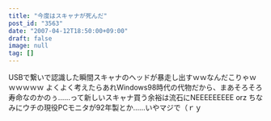 ```yaml
---
title: "今度はスキャナが死んだ"
post_id: "3563"
date: "2007-04-12T18:50:00+09:00"
draft: false
image: null
tag: []
---
```



USBで繋いで認識した瞬間スキャナのヘッドが暴走し出すｗｗなんだこりゃｗｗｗｗｗｗ よくよく考えたらあれWindows98時代の代物だから、まあそろそろ寿命なのかのぅ……って新しいスキャナ買う余裕は流石にNEEEEEEEEE orz ちなみにウチの現役PCモニタが92年製とか……いやマジで（ｒｙ
